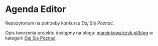 # Agenda Editor
Repozytorium na potrzeby konkursu _Daj Się Poznać_.

Opis tworzenia projektu dostępny na blogu: [marcinkowalczyk.pl/blog](http://marcinkowalczyk.pl/blog/) w kategorii [Daj Się Poznać](http://marcinkowalczyk.pl/blog/kategoria/daj-sie-poznac/).
